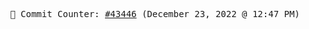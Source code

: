 <p align="center">
    <samp>
        📮 Commit Counter: <a href="https://github.com/Javascript-void0/Javascript-void0/commits/main">#43446</a> (December 23, 2022 @ 12:47 PM)
    </samp>
</p>